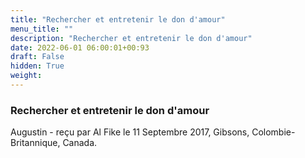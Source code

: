 ```yaml
---
title: "Rechercher et entretenir le don d'amour"
menu_title: ""
description: "Rechercher et entretenir le don d'amour"
date: 2022-06-01 06:00:01+00:93
draft: False
hidden: True
weight:
---
```

### Rechercher et entretenir le don d'amour

Augustin - reçu par Al Fike le 11 Septembre 2017, Gibsons, Colombie-Britannique, Canada.



